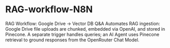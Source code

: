 # RAG-workflow-N8N
RAG Workflow: Google Drive → Vector DB Q&amp;A  Automates RAG ingestion: Google Drive file uploads are chunked, embedded via OpenAI, and stored in Pinecone. A separate trigger handles queries; an AI Agent uses Pinecone retrieval to ground responses from the OpenRouter Chat Model.
